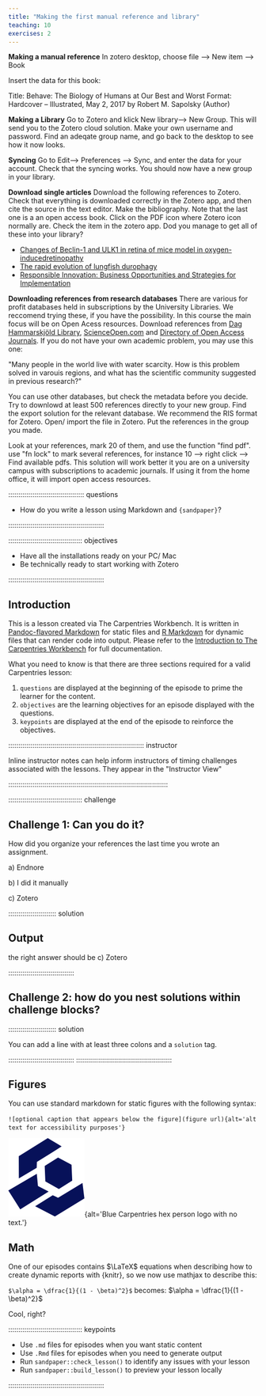 ```yaml
---
title: "Making the first manual reference and library"
teaching: 10
exercises: 2
---
```


**Making a manual reference**
In zotero desktop, choose file --> New item --> Book

Insert the data for this book:

Title: Behave: The Biology of Humans at Our Best and Worst 
Format: Hardcover – Illustrated, May 2, 2017
by Robert M. Sapolsky (Author)

**Making a Library**
Go to Zotero and klick New library--> New Group. This will send you to the Zotero cloud solution. Make your own username and password. Find an adeqate group name, and go back to the desktop to see how it now looks.

**Syncing**
Go to Edit--> Preferences --> Sync, and enter the data for your account. Check that the syncing works. You should now have a new group in your library.

**Download single articles**
Download the following references to Zotero. Check that everything is downloaded correctly in the Zotero app, and then cite the source in the text editor. Make the bibliography. Note that the last one is a an open access book. Click on the PDF icon where Zotero icon normally are. Check the item in the zotero app. Dod you manage to get all of these into your library?

- [Changes of Beclin-1 and ULK1 in retina of mice model in oxygen-inducedretinopathy](https://doi.org/10.1016/j.aopr.2022.100065)
- [The rapid evolution of lungfish durophagy](https://doi.org/10.1016/j.aopr.2022.100065)
- [Responsible Innovation: Business Opportunities and Strategies
for Implementation](https://link.springer.com/content/pdf/10.1007/978-94-024-1720-3.pdf)

**Downloading references from research databases**
There are various for profit databases held in subscriptions by the University Libraries. We reccomend trying these, if you have the possibility. In this course the main focus will be on Open Acess resources. Download references from [Dag Hammarskjöld Library](https://www.un.org/en/library/page/databases), [ScienceOpen.com](https://www.scienceopen.com/) and [Directory of Open Access Journals](https://doaj.org/). If you do not have your own academic problem, you may use this one:

"Many people in the world live with water scarcity. How is this problem solved in varouis regions, and what has the scientific community suggested in previous research?"

You can use other databases, but check the metadata before you decide. Try to downlowd at least 500 references directly to your new group. Find the export solution for the relevant database. We recommend the RIS format for Zotero. Open/ import the file in Zotero. Put the references in the group you made.

Look at your references, mark 20 of them, and use the function "find pdf". use "fn lock" to mark several references, for instance 10 --> right click --> Find available pdfs. This solution will work better it you are on a university campus with subscriptions to academic journals. If using it from the home office, it will import open access resources.

:::::::::::::::::::::::::::::::::::::: questions 

- How do you write a lesson using Markdown and `{sandpaper}`?

::::::::::::::::::::::::::::::::::::::::::::::::

::::::::::::::::::::::::::::::::::::: objectives

- Have all the installations ready on your PC/ Mac
- Be technically ready to start working with Zotero

::::::::::::::::::::::::::::::::::::::::::::::::

## Introduction

This is a lesson created via The Carpentries Workbench. It is written in
[Pandoc-flavored Markdown](https://pandoc.org/MANUAL.txt) for static files and
[R Markdown][r-markdown] for dynamic files that can render code into output. 
Please refer to the [Introduction to The Carpentries 
Workbench](https://carpentries.github.io/sandpaper-docs/) for full documentation.

What you need to know is that there are three sections required for a valid
Carpentries lesson:

 1. `questions` are displayed at the beginning of the episode to prime the
    learner for the content.
 2. `objectives` are the learning objectives for an episode displayed with
    the questions.
 3. `keypoints` are displayed at the end of the episode to reinforce the
    objectives.

:::::::::::::::::::::::::::::::::::::::::::::::::::::::::::::::::::: instructor

Inline instructor notes can help inform instructors of timing challenges
associated with the lessons. They appear in the "Instructor View"

::::::::::::::::::::::::::::::::::::::::::::::::::::::::::::::::::::::::::::::::

::::::::::::::::::::::::::::::::::::: challenge 

## Challenge 1: Can you do it?



How did you organize your references the last time you wrote an assignment.

a) Endnore

b) I did it manually

c) Zotero

:::::::::::::::::::::::: solution 

## Output
 
the right answer should be c) Zotero

:::::::::::::::::::::::::::::::::


## Challenge 2: how do you nest solutions within challenge blocks?

:::::::::::::::::::::::: solution 

You can add a line with at least three colons and a `solution` tag.

:::::::::::::::::::::::::::::::::
::::::::::::::::::::::::::::::::::::::::::::::::

## Figures

You can use standard markdown for static figures with the following syntax:

`![optional caption that appears below the figure](figure url){alt='alt text for
accessibility purposes'}`

![You belong in The Carpentries!](https://raw.githubusercontent.com/carpentries/logo/master/Badge_Carpentries.svg){alt='Blue Carpentries hex person logo with no text.'}

## Math

One of our episodes contains $\LaTeX$ equations when describing how to create
dynamic reports with {knitr}, so we now use mathjax to describe this:

`$\alpha = \dfrac{1}{(1 - \beta)^2}$` becomes: $\alpha = \dfrac{1}{(1 - \beta)^2}$

Cool, right?

::::::::::::::::::::::::::::::::::::: keypoints 

- Use `.md` files for episodes when you want static content
- Use `.Rmd` files for episodes when you need to generate output
- Run `sandpaper::check_lesson()` to identify any issues with your lesson
- Run `sandpaper::build_lesson()` to preview your lesson locally

::::::::::::::::::::::::::::::::::::::::::::::::

[r-markdown]: https://rmarkdown.rstudio.com/

